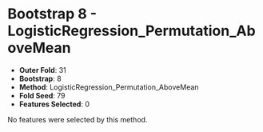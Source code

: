 # Bootstrap 8 - LogisticRegression_Permutation_AboveMean

- **Outer Fold**: 31
- **Bootstrap**: 8
- **Method**: LogisticRegression_Permutation_AboveMean
- **Fold Seed**: 79
- **Features Selected**: 0

No features were selected by this method.
